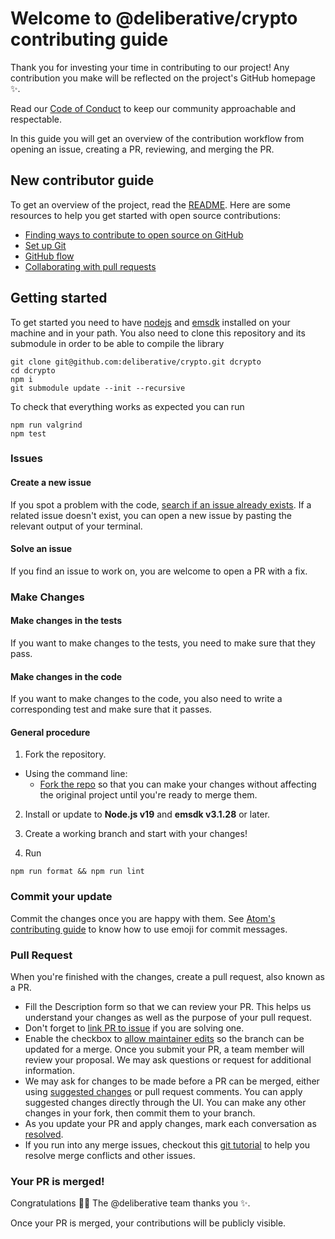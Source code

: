 # Welcome to @deliberative/crypto contributing guide <!-- omit in toc -->

Thank you for investing your time in contributing to our project! Any contribution you make will be reflected on the project's GitHub homepage :sparkles:.

Read our [Code of Conduct](CODE_OF_CONDUCT.md) to keep our community approachable and respectable.

In this guide you will get an overview of the contribution workflow from opening an issue, creating a PR, reviewing, and merging the PR.

## New contributor guide

To get an overview of the project, read the [README](README.md). Here are some resources to help you get started with open source contributions:

- [Finding ways to contribute to open source on GitHub](https://docs.github.com/en/get-started/exploring-projects-on-github/finding-ways-to-contribute-to-open-source-on-github)
- [Set up Git](https://docs.github.com/en/get-started/quickstart/set-up-git)
- [GitHub flow](https://docs.github.com/en/get-started/quickstart/github-flow)
- [Collaborating with pull requests](https://docs.github.com/en/github/collaborating-with-pull-requests)

## Getting started

To get started you need to have [nodejs](https://github.com/nodejs/node) and [emsdk](https://github.com/emscripten-core/emsdk) installed on your machine and in your path.
You also need to clone this repository and its submodule in order to be able to compile the library

```
git clone git@github.com:deliberative/crypto.git dcrypto
cd dcrypto
npm i
git submodule update --init --recursive
```

To check that everything works as expected you can run

```
npm run valgrind
npm test
```

### Issues

#### Create a new issue

If you spot a problem with the code, [search if an issue already exists](https://github.com/deliberative/crypto/issues). If a related issue doesn't exist,
you can open a new issue by pasting the relevant output of your terminal.

#### Solve an issue

If you find an issue to work on, you are welcome to open a PR with a fix.

### Make Changes

#### Make changes in the tests

If you want to make changes to the tests, you need to make sure that they pass.

#### Make changes in the code

If you want to make changes to the code, you also need to write a corresponding test and make sure that it passes.

#### General procedure

1. Fork the repository.

- Using the command line:
  - [Fork the repo](https://docs.github.com/en/github/getting-started-with-github/fork-a-repo#fork-an-example-repository) so that you can make your changes without affecting the original project until you're ready to merge them.

2. Install or update to **Node.js v19** and **emsdk v3.1.28** or later.

3. Create a working branch and start with your changes!

4. Run

```
npm run format && npm run lint
```

### Commit your update

Commit the changes once you are happy with them. See [Atom's contributing guide](https://github.com/atom/atom/blob/master/CONTRIBUTING.md#git-commit-messages) to know how to use emoji for commit messages.

### Pull Request

When you're finished with the changes, create a pull request, also known as a PR.

- Fill the Description form so that we can review your PR. This helps us understand your changes as well as the purpose of your pull request.
- Don't forget to [link PR to issue](https://docs.github.com/en/issues/tracking-your-work-with-issues/linking-a-pull-request-to-an-issue) if you are solving one.
- Enable the checkbox to [allow maintainer edits](https://docs.github.com/en/github/collaborating-with-issues-and-pull-requests/allowing-changes-to-a-pull-request-branch-created-from-a-fork) so the branch can be updated for a merge.
  Once you submit your PR, a team member will review your proposal. We may ask questions or request for additional information.
- We may ask for changes to be made before a PR can be merged, either using [suggested changes](https://docs.github.com/en/github/collaborating-with-issues-and-pull-requests/incorporating-feedback-in-your-pull-request) or pull request comments. You can apply suggested changes directly through the UI. You can make any other changes in your fork, then commit them to your branch.
- As you update your PR and apply changes, mark each conversation as [resolved](https://docs.github.com/en/github/collaborating-with-issues-and-pull-requests/commenting-on-a-pull-request#resolving-conversations).
- If you run into any merge issues, checkout this [git tutorial](https://github.com/skills/resolve-merge-conflicts) to help you resolve merge conflicts and other issues.

### Your PR is merged!

Congratulations :tada::tada: The @deliberative team thanks you :sparkles:.

Once your PR is merged, your contributions will be publicly visible.
